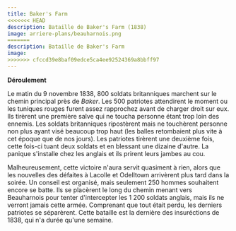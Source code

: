 ```yaml
---
title: Baker's Farm
<<<<<<< HEAD
description: Bataille de Baker's Farm (1838)
image: arriere-plans/beauharnois.png
=======
description: Bataille de Baker's Farm
image:
>>>>>>> cfccd39e8baf09edce5ca4ee92524369a8bbff97
---
```


**Déroulement**

Le matin du 9 novembre 1838, 800 soldats britanniques marchent sur le chemin principal près de _Baker_. Les 500 patriotes attendirent le moment ou les tuniques rouges furent assez rapprochez avant de charger droit sur eux. Ils tirèrent une première salve qui ne toucha personne étant trop loin des ennemis. Les soldats britanniques ripostèrent mais ne touchèrent personne non plus ayant visé beaucoup trop haut (les balles retombaient plus vite à cet époque que de nos jours). Les patriotes tirèrent une deuxième fois, cette fois-ci tuant deux soldats et en blessant une dizaine d'autre. La panique s'installe chez les anglais et ils prirent leurs jambes au cou.

Malheureusement, cette victoire n'aura servit quasiment à rien, alors que les nouvelles des défaites à Lacolle et Odelltown arrivèrent plus tard dans la soirée. Un conseil est organisé, mais seulement 250 hommes souhaitent encore se batte. Ils se placèrent le long du chemin menant vers Beauharnois pour tenter d'intercepter les 1 200 soldats anglais, mais ils ne verront jamais cette armée. Comprenant que tout était perdu, les derniers patriotes se séparèrent. Cette bataille est la dernière des insuréctions de 1838, qui n'a durée qu'une semaine.
